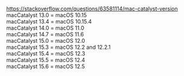 ﻿https://stackoverflow.com/questions/63581114/mac-catalyst-version  
macCatalyst 13.0 = macOS 10.15  
macCatalyst 13.4 = macOS 10.15.4  
macCatalyst 14.0 = macOS 11.0  
macCatalyst 14.7 = macOS 11.6  
macCatalyst 15.0 = macOS 12.0  
macCatalyst 15.3 = macOS 12.2 and 12.2.1  
macCatalyst 15.4 = macOS 12.3  
macCatalyst 15.5 = macOS 12.4  
macCatalyst 15.6 = macOS 12.5  